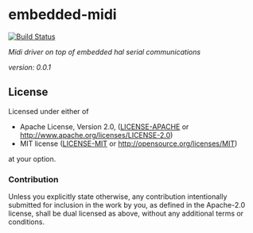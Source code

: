 # embedded-midi &emsp;
[![Build Status](https://github.com/mendelt/embedded-midi/workflows/Build/badge.svg)](https://github.com/mendelt/embedded-midi/actions?query=workflow%3ABuild+event%3Apush+branch%3Amaster)

*Midi driver on top of embedded hal serial communications*


*version: 0.0.1*
## License

Licensed under either of

 * Apache License, Version 2.0, ([LICENSE-APACHE](LICENSE-APACHE) or http://www.apache.org/licenses/LICENSE-2.0)
 * MIT license ([LICENSE-MIT](LICENSE-MIT) or http://opensource.org/licenses/MIT)

at your option.

### Contribution

Unless you explicitly state otherwise, any contribution intentionally submitted
for inclusion in the work by you, as defined in the Apache-2.0 license, shall be dual licensed as above, without any
additional terms or conditions.
